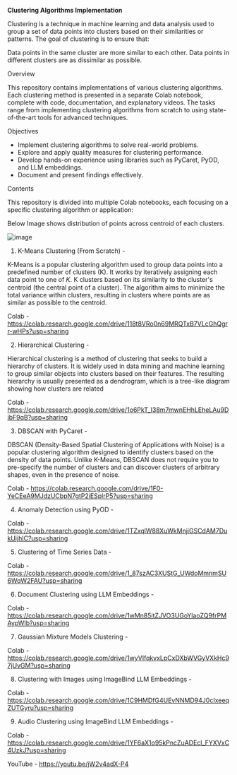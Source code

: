 **Clustering Algorithms Implementation**

Clustering is a technique in machine learning and data analysis used to group a set of data points into clusters based on their similarities or patterns. The goal of clustering is to ensure that:

Data points in the same cluster are more similar to each other.
Data points in different clusters are as dissimilar as possible.

Overview

This repository contains implementations of various clustering algorithms. Each clustering method is presented in a separate Colab notebook, complete with code, documentation, and explanatory videos. The tasks range from implementing clustering algorithms from scratch to using state-of-the-art tools for advanced techniques.

Objectives

- Implement clustering algorithms to solve real-world problems.
- Explore and apply quality measures for clustering performance.
- Develop hands-on experience using libraries such as PyCaret, PyOD, and LLM embeddings.
- Document and present findings effectively.

Contents

This repository is divided into multiple Colab notebooks, each focusing on a specific clustering algorithm or application:

Below Image shows distribution of points across centroid of each clusters.

![image](https://github.com/user-attachments/assets/8a972395-c6d6-45a8-a9a5-6f02bff31b81)


1. K-Means Clustering (From Scratch) -

K-Means is a popular clustering algorithm used to group data points into a predefined number of clusters (K). It works by iteratively assigning each data point to one of 𝐾. K clusters based on its similarity to the cluster's centroid (the central point of a cluster). The algorithm aims to minimize the total variance within clusters, resulting in clusters where points are as similar as possible to the centroid.
 
Colab - https://colab.research.google.com/drive/118t8VRo0n69MRQTxB7VLcGhQgrr-wHPs?usp=sharing

2. Hierarchical Clustering -

Hierarchical clustering is a method of clustering that seeks to build a hierarchy of clusters. It is widely used in data mining and machine learning to group similar objects into clusters based on their features. The resulting hierarchy is usually presented as a dendrogram, which is a tree-like diagram showing how clusters are related

Colab - https://colab.research.google.com/drive/1o6PkT_I38m7mwnEHhLEheLAu9DibF9qB?usp=sharing

3. DBSCAN with PyCaret -

DBSCAN (Density-Based Spatial Clustering of Applications with Noise) is a popular clustering algorithm designed to identify clusters based on the density of data points. Unlike K-Means, DBSCAN does not require you to pre-specify the number of clusters and can discover clusters of arbitrary shapes, even in the presence of noise.

Colab - https://colab.research.google.com/drive/1F0-YeCEeA9MJdzUCbpN7gtP2iESplrP5?usp=sharing

4. Anomaly Detection using PyOD -

Colab - https://colab.research.google.com/drive/1TZxqlW88XuWkMnjiGSCdAM7DukUijhIC?usp=sharing

5. Clustering of Time Series Data -

Colab - https://colab.research.google.com/drive/1_87szAC3XUStG_UWdoMmnmSU6WqW2FAU?usp=sharing

6. Document Clustering using LLM Embeddings -

Colab - https://colab.research.google.com/drive/1wMn85itZJVO3UGoYlaoZQ9frPMAypWIb?usp=sharing

7. Gaussian Mixture Models Clustering -

Colab - https://colab.research.google.com/drive/1wyVIfqkvxLpCxDXbWVGyVXkHc97jUvGM?usp=sharing

8. Clustering with Images using ImageBind LLM Embeddings -

Colab - https://colab.research.google.com/drive/1C9HMDfG4UEvNNMD94J0cIxeeqZUTGyru?usp=sharing

9. Audio Clustering using ImageBind LLM Embeddings -

Colab - https://colab.research.google.com/drive/1YF6aX1o95kPncZuADEcl_FYXVxC4UzkJ?usp=sharing


YouTube - https://youtu.be/jW2v4adX-P4


